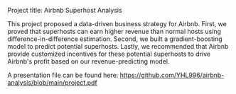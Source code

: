 Project title: Airbnb Superhost Analysis

This project proposed a data-driven business strategy for Airbnb. First, we proved that superhosts can earn higher revenue than normal hosts using difference-in-difference estimation. Second, we built a gradient-boosting model to predict potential superhosts. Lastly, we recommended that Airbnb provide customized incentives for these potential superhosts to drive Airbnb's profit based on our revenue-predicting model.

A presentation file can be found here: https://github.com/YHL996/airbnb-analysis/blob/main/project.pdf
